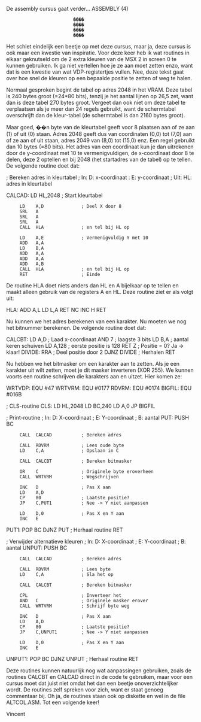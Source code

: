 De assembly cursus gaat verder...
         ASSEMBLY (4)

                             ����
                             ����
                             ����
                             ����


 Het schiet eindelijk een beetje op met deze cursus, maar ja,
 deze cursus is ook maar een kwestie van inspiratie. Voor
 deze keer heb ik wat routines in elkaar geknutseld om de 2
 extra kleuren van de MSX 2 in screen 0 te kunnen gebruiken.
 Ik ga niet vertellen hoe je ze aan moet zetten enzo, want
 dat is een kwestie van wat VDP-registertjes vullen. Nee,
 deze tekst gaat over hoe snel de kleuren op een bepaalde
 positie te zetten of weg te halen.

 Normaal gesproken begint de tabel op adres 2048 in het VRAM.
 Deze tabel is 240 bytes groot (=24*80 bits), tenzij je het
 aantal lijnen op 26,5 zet, want dan is deze tabel 270 bytes
 groot. Vergeet dan ook niet om deze tabel te verplaatsen als
 je meer dan 24 regels gebruikt, want de schermtabel
 overschrijft dan de kleur-tabel (de schermtabel is dan 2160
 bytes groot).

 Maar goed, ��n byte van de kleurtabel geeft voor 8 plaatsen
 aan of ze aan (1) of uit (0) staan. Adres 2048 geeft dus van
 coordinaten (0,0) tot (7,0) aan of ze aan of uit staan,
 adres 2049 van (8,0) tot (15,0) enz. Een regel gebruikt dan
 10 bytes (=80 bits). Het adres van een coordinaat kun je dan
 uitrekenen door de y-coordinaat met 10 te vermenigvuldigen,
 de x-coordinaat door 8 te delen, deze 2 optellen en bij 2048
 (het startadres van de tabel) op te tellen. De volgende
 routine doet dat:

 ; Bereken adres in kleurtabel
 ; In: D: x-coordinaat
 :     E: y-coordinaat
 ; Uit: HL: adres in kleurtabel

 CALCAD: LD    HL,2048          ; Start kleurtabel

         LD    A,D              ; Deel X door 8
         SRL   A
         SRL   A
         SRL   A
         CALL  HLA              ; en tel bij HL op

         LD    A,E              ; Vermenigvuldig Y met 10
         ADD   A,A
         LD    B,A
         ADD   A,A
         ADD   A,A
         ADD   A,B
         CALL  HLA              ; en tel bij HL op
         RET                    ; Einde

 De routine HLA doet niets anders dan HL en A bijelkaar op te
 tellen en maakt alleen gebruik van de registers A en HL.
 Deze routine ziet er als volgt uit:

 HLA:    ADD   A,L
         LD    L,A
         RET   NC
         INC   H
         RET

 Nu kunnen we het adres berekenen van een karakter. Nu moeten
 we nog het bitnummer berekenen. De volgende routine doet
 dat:

 CALCBT: LD    A,D              ; Laad x-coordinaat
         AND   7                ; laagste 3 bits
         LD    B,A              ; aantal keren schuiven
         LD    A,128            ; eerste positie is 128
         RET   Z                ; Positie = 0? Ja -> klaar!
 DIVIDE: RRA                    ; Deel positie door 2
         DJNZ  DIVIDE           ; Herhalen
         RET

 Nu hebben we het bitmasker om een karakter aan te zetten.
 Als je een karakter uit wilt zetten, moet je dit masker
 inverteren (XOR 255). We kunnen voorts een routine schrijven
 die karakters aan en uitzet. Hier komen ze:

 WRTVDP: EQU   #47
 WRTVRM: EQU   #0177
 RDVRM:  EQU   #0174
 BIGFIL: EQU   #016B

 ; CLS-routine
 CLS:    LD    HL,2048
         LD    BC,240
         LD    A,0
         JP    BIGFIL

 ; Print-routine
 ; In: D: X-coordinaat
 ;     E: Y-coordinaat
 ;     B: aantal
 PUT:    PUSH  BC

         CALL  CALCAD           ; Bereken adres

         CALL  RDVRM            ; Lees oude byte
         LD    C,A              ; Opslaan in C

         CALL  CALCBT           ; Bereken bitmasker

         OR    C                ; Originele byte eroverheen
         CALL  WRTVRM           ; Wegschrijven

         INC   D                ; Pas X aan
         LD    A,D
         CP    80               ; Laatste positie?
         JP    C,PUT1           ; Nee -> Y niet aanpassen

         LD    D,0              ; Pas X en Y aan
         INC   E

 PUT1:   POP   BC
         DJNZ  PUT              ; Herhaal routine
         RET

 ; Verwijder alternatieve kleuren
 ; In: D: X-coordinaat
 ;     E: Y-coordinaat
 ;     B: aantal
 UNPUT:  PUSH  BC

         CALL  CALCAD           ; Bereken adres

         CALL  RDVRM            ; Lees byte
         LD    C,A              ; Sla het op

         CALL  CALCBT           ; Bereken bitmasker

         CPL                    ; Inverteer het
         AND   C                ; Originele masker erover
         CALL  WRTVRM           ; Schrijf byte weg

         INC   D                ; Pas X aan
         LD    A,D
         CP    80               ; Laatste positie?
         JP    C,UNPUT1         ; Nee -> Y niet aanpassen

         LD    D,0              ; Pas X en Y aan
         INC   E

 UNPUT1: POP   BC
         DJNZ  UNPUT            ; Herhaal routine
         RET


 Deze routines kunnen natuurlijk nog wat aanpassingen
 gebruiken, zoals de routines CALCBT en CALCAD direct in de
 code te gebruiken, maar voor een cursus moet dat juist niet
 omdat het dan een beetje onoverzichtelijker wordt. De
 routines zelf spreken voor zich, want er staat genoeg
 commentaar bij. Oh ja, de routines staan ook op diskette en
 wel in de file ALTCOL.ASM. Tot een volgende keer!


Vincent
